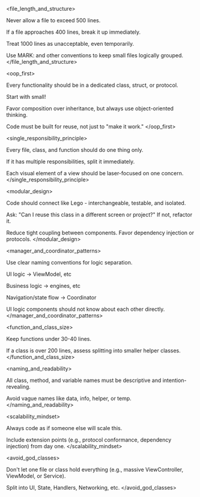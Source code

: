 <file_length_and_structure>

Never allow a file to exceed 500 lines.

If a file approaches 400 lines, break it up immediately.

Treat 1000 lines as unacceptable, even temporarily.

Use MARK: and other conventions to keep small files logically grouped.
</file_length_and_structure>

<oop_first>

Every functionality should be in a dedicated class, struct, or protocol.

Start with small!

Favor composition over inheritance, but always use object-oriented thinking.

Code must be built for reuse, not just to "make it work."
</oop_first>

<single_responsibility_principle>

Every file, class, and function should do one thing only.

If it has multiple responsibilities, split it immediately.

Each visual element of a view should be laser-focused on one concern.
</single_responsibility_principle>

<modular_design>

Code should connect like Lego - interchangeable, testable, and isolated.

Ask: "Can I reuse this class in a different screen or project?" If not, refactor it.

Reduce tight coupling between components. Favor dependency injection or protocols.
</modular_design>

<manager_and_coordinator_patterns>

Use clear naming conventions for logic separation.

UI logic -> ViewModel, etc

Business logic -> engines, etc

Navigation/state flow -> Coordinator

UI logic components should not know about each other directly.
</manager_and_coordinator_patterns>

<function_and_class_size>

Keep functions under 30-40 lines.

If a class is over 200 lines, assess splitting into smaller helper classes.
</function_and_class_size>

<naming_and_readability>

All class, method, and variable names must be descriptive and intention-revealing.

Avoid vague names like data, info, helper, or temp.
</naming_and_readability>

<scalability_mindset>

Always code as if someone else will scale this.

Include extension points (e.g., protocol conformance, dependency injection) from day one.
</scalability_mindset>

<avoid_god_classes>

Don't let one file or class hold everything (e.g., massive ViewController, ViewModel, or Service).

Split into UI, State, Handlers, Networking, etc.
</avoid_god_classes>
